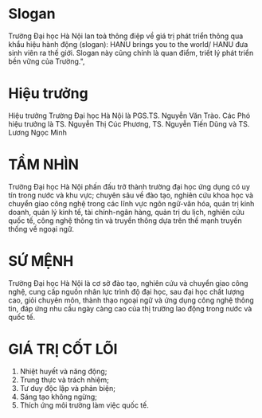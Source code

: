 # Slogan

Trường Đại học Hà Nội lan toả thông điệp về giá trị phát triển thông qua khẩu hiệu hành động (slogan): HANU brings you
to the world/ HANU đưa sinh viên ra thế giới. Slogan này cũng chính là quan điểm, triết lý phát triển bền vững của
Trường.",

# Hiệu trưởng

Hiệu trưởng Trường Đại học Hà Nội là PGS.TS. Nguyễn Văn Trào. Các Phó hiệu trưởng là TS. Nguyễn Thị Cúc Phương, TS.
Nguyễn Tiến Dũng và TS. Lương Ngọc Minh

# TẦM NHÌN

Trường Đại học Hà Nội phấn đấu trở thành trường đại học ứng dụng có uy tín trong nước và khu vực; chuyên sâu về đào tạo,
nghiên cứu khoa học và chuyển giao công nghệ trong các lĩnh vực ngôn ngữ-văn hóa, quản trị kinh doanh, quản lý kinh tế,
tài chính-ngân hàng, quản trị du lịch, nghiên cứu quốc tế, công nghệ thông tin và truyền thông dựa trên thế mạnh truyền
thống về ngoại ngữ.

# SỨ MỆNH

Trường Đại học Hà Nội là cơ sở đào tạo, nghiên cứu và chuyển giao công nghệ, cung cấp nguồn nhân lực trình độ đại học,
sau đại học chất lượng cao, giỏi chuyên môn, thành thạo ngoại ngữ và ứng dụng công nghệ thông tin, đáp ứng nhu cầu ngày
càng cao của thị trường lao động trong nước và quốc tế.

# GIÁ TRỊ CỐT LÕI

1. Nhiệt huyết và năng động;
2. Trung thực và trách nhiệm;
3. Tư duy độc lập và phản biện;
4. Sáng tạo không ngừng;
5. Thích ứng môi trường làm việc quốc tế.





















































